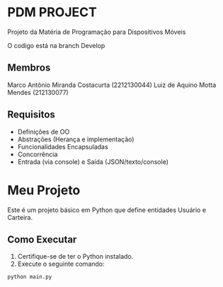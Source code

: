 # **PDM PROJECT**
Projeto da Matéria de Programação para Dispositivos Móveis

O codigo está na branch Develop

## Membros
Marco Antônio Miranda Costacurta (2212130044)
Luiz de Aquino Motta Mendes (212130077)

## **Requisitos**
- Definições de OO
- Abstrações (Herança e implementação)
- Funcionalidades Encapsuladas
- Concorrência
- Entrada (via console) e Saída (JSON/texto/console)


# Meu Projeto

Este é um projeto básico em Python que define entidades Usuário e Carteira.

## Como Executar

1. Certifique-se de ter o Python instalado.
2. Execute o seguinte comando:

```sh
python main.py

